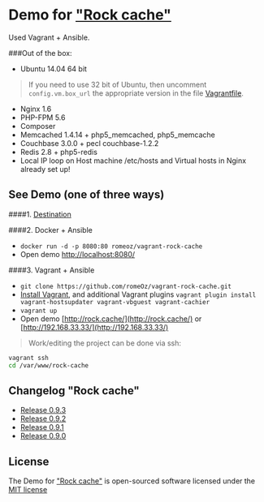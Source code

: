 Demo for ["Rock cache"](https://github.com/romeOz/rock-cache)
====================

Used Vagrant + Ansible.

###Out of the box:

 * Ubuntu 14.04 64 bit

> If you need to use 32 bit of Ubuntu, then uncomment `config.vm.box_url` the appropriate version in the file [Vagrantfile](https://github.com/romeOz/vagrant-rock-cache/blob/master/Vagrantfile).

 * Nginx 1.6
 * PHP-FPM 5.6
 * Composer
 * Memcached 1.4.14 + php5_memcached, php5_memcache
 * Couchbase 3.0.0 + pecl couchbase-1.2.2
 * Redis 2.8 + php5-redis
 * Local IP loop on Host machine /etc/hosts and Virtual hosts in Nginx already set up!

See Demo (one of three ways)
-------------------

####1. [Destination](http://demo.cache.framerock.net/)

####2. Docker + Ansible

 * `docker run -d -p 8080:80 romeoz/vagrant-rock-cache`
 * Open demo [http://localhost:8080/](http://localhost:8080/)
 
####3. Vagrant + Ansible

 * `git clone https://github.com/romeOz/vagrant-rock-cache.git`
 * [Install Vagrant](https://www.vagrantup.com/downloads), and additional Vagrant plugins `vagrant plugin install vagrant-hostsupdater vagrant-vbguest vagrant-cachier`
 * `vagrant up`
 * Open demo [http://rock.cache/](http://rock.cache/) or [http://192.168.33.33/](http://192.168.33.33/)

> Work/editing the project can be done via ssh:

```bash
vagrant ssh
cd /var/www/rock-cache
```

Changelog "Rock cache"
-------------------
 * [Release 0.9.3](https://github.com/romeOz/rock-cache/releases/tag/0.9.3)
 * [Release 0.9.2](https://github.com/romeOz/rock-cache/releases/tag/0.9.2)
 * [Release 0.9.1](https://github.com/romeOz/rock-cache/releases/tag/0.9.1)
 * [Release 0.9.0](https://github.com/romeOz/rock-cache/releases/tag/0.9.0)
 
License
-------------------

The Demo for ["Rock cache"](https://github.com/romeOz/rock-cache) is open-sourced software licensed under the [MIT license](http://opensource.org/licenses/MIT)